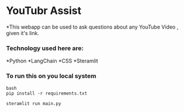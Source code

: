 # YouTubr Assist
*This webapp can be used to ask questions about any YouTube Video , given it's link.

### Technology used here are:
*Python
*LangChain
*CSS
*Steramlit

### To run this on you local system
```
bash
pip install -r requirements.txt

steramlit run main.py
```